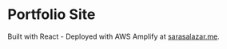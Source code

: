 # Portfolio Site

Built with React - Deployed with AWS Amplify at [sarasalazar.me]('https://www.sarasalazar.me/').
